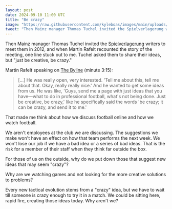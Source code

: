 ```yaml
---
layout: post
date: 2024-09-10 11:00 UTC
title: "Be crazy"
image: "https://raw.githubusercontent.com/kyleboas/images/main/uploads/2024/09/10/Image-10Sep2024_00:08:22.png"
tweet: "Then Mainz manager Thomas Tuchel invited the Spielverlagerung writers to meet them in 2012, and when @MartinRafelt recounted the story of the meeting, one line stuck out to me. Tuchel asked them to share their ideas, but 'be creative, be crazy.'"
---
```


Then Mainz manager Thomas Tuchel invited the [Spielverlagerung](https://spielverlagerung.de/) writers to meet them in 2012, and when Martin Rafelt recounted the story of the meeting, one line stuck out to me. Tuchel asked them to share their ideas, but "just be creative, be crazy."

<!---more--->

Martin Rafelt speaking on [The Byline](https://youtu.be/L9IKhR0IbCQ?si=toBnMuDajIGG8pX1) (minute 3:15):

> [...] He was really open, very interested. 'Tell me about this, tell me about that. Okay, really really nice.' And he wanted to get some ideas from us. He was like, 'Guys, send me a page with just ideas that you have—what to do in professional football, what's not being done. Just be creative, be crazy,' like he specifically said the words 'be crazy; it can be crazy, and send it to me.'

That made me think about how we discuss football online and how we watch football. 

We aren't employees at the club we are discussing. The suggestions we make won't have an effect on how that team performs the next week. We won't lose our job if we have a bad idea or a series of bad ideas. That is the risk for a member of their staff when they think far outside the box.

For those of us on the outside, why do we put down those that suggest new ideas that may seem "crazy"?

Why are we watching games and not looking for the more creative solutions to problems?

Every new tactical evolution stems from a "crazy" idea, but we have to wait till someone is crazy enough to try it in a match. We could be sitting here, rapid fire, creating those ideas today. Why aren't we? 